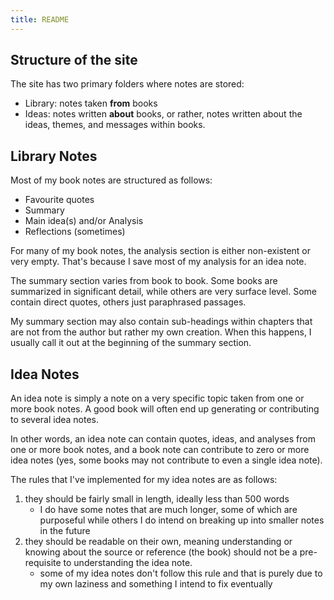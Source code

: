 ```yaml
---
title: README
---
```


## Structure of the site

The site has two primary folders where notes are stored:
- Library: notes taken **from** books
- Ideas: notes written **about** books, or rather, notes written about the ideas, themes, and messages within books.

## Library Notes
Most of my book notes are structured as follows:
- Favourite quotes
- Summary
- Main idea(s) and/or Analysis
- Reflections (sometimes)

For many of my book notes, the analysis section is either non-existent or very empty. That's because I save most of my analysis for an idea note.

The summary section varies from book to book. Some books are summarized in significant detail, while others are very surface level. Some contain direct quotes, others just paraphrased passages. 

My summary section may also contain sub-headings within chapters that are not from the author but rather my own creation. When this happens, I usually call it out at the beginning of the summary section.


## Idea Notes
An idea note is simply a note on a very specific topic taken from one or more book notes. A good book will often end up generating or contributing to several idea notes.

In other words, an idea note can contain quotes, ideas, and analyses from one or more book notes, and a book note can contribute to zero or more idea notes (yes, some books may not contribute to even a single idea note).

The rules that I've implemented for my idea notes are as follows:
1. they should be fairly small in length, ideally less than 500 words
	- I do have some notes that are much longer, some of which are purposeful while others I do intend on breaking up into smaller notes in the future
2. they should be readable on their own, meaning understanding or knowing about the source or reference (the book) should not be a pre-requisite to understanding the idea note.
	- some of my idea notes don't follow this rule and that is purely due to my own laziness and something I intend to fix eventually
